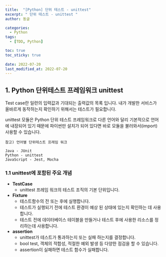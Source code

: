 ```yaml
---
title:  "[Python] 단위 테스트 - unittest"
excerpt: " 단위 테스트 - unittest "
author: 동글

categories:
  - Python
tags:
  - [TDD, Python]

toc: true
toc_sticky: true
 
date: 2022-07-20
last_modified_at: 2022-07-20
---
```


## 1. Python 단위테스트 프레임워크 unittest
Test case란 일련의 입력값과 기대되는 출력값의 목록 입니다.
내가 개발한 서비스가 올바르게 동작하는지 확인하기 위해서는 테스트가 필요합니다. 

unittest 모듈은 Python 단위 테스트 프레임워크로 다른 언어와 달리 기본적으로 언어에 내장되어 있기 때문에 파이썬만 설치가 되어 있다면 바로 모듈을 불러와서(import) 사용할 수 있습니다.

```
참고) 언어별 단위테스트 프레임 워크  

Java - JUnit
Python - unittest
JavaScript - Jest, Mocha
```

### 1.1 unittest에 포함된 주요 개념
- **TestCase**
    - unittest 프레임 워크의 테스트 조직의 기본 단위입니다.
- **Fixture**
    - 테스트함수의 전 또는 후에 실행합니다.
    - 테스트가 실행되기 전에 테스트 환경이 예상 된 상태에 있는지 확인하는 데 사용합니다.
    - 테스트 전에 데이터베이스 테이블을 만들거나 테스트 후에 사용한 리소스를 정리하는데 사용합니다.  
- **assertion**
    - unittest가 테스트가 통과하는지 또는 실패 하는지를 결정합니다.
    - bool test, 객체의 적합성, 적절한 예외 발생 등 다양한 점검을 할 수 있습니다.
    - assertion이 실패하면 테스트 함수가 실패합니다.







